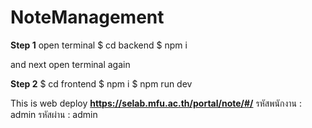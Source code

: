 # NoteManagement


**Step 1**
open terminal 
$ cd backend
$ npm i

and next open terminal again 

**Step 2**
$ cd frontend
$ npm i
$ npm run dev


This is web deploy **https://selab.mfu.ac.th/portal/note/#/**
รหัสพนักงาน : admin
รหัสผ่าน : admin

